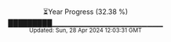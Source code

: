 <p align="center">
⏳Year Progress (32.38 %)<br>
█████████▁▁▁▁▁▁▁▁▁▁▁▁▁▁▁▁▁▁▁▁▁ <br>
<sub>Updated: Sun, 28 Apr 2024 12:03:31 GMT</sub>
</p>

